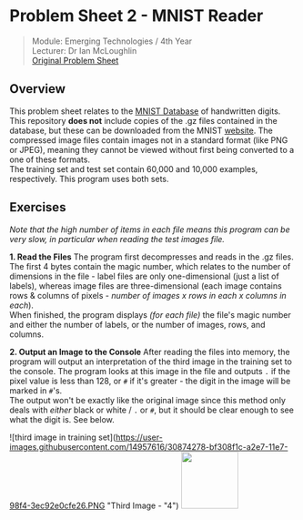 # Problem Sheet 2 - MNIST Reader

> Module: Emerging Technologies / 4th Year  
> Lecturer: Dr Ian McLoughlin  
> [Original Problem Sheet](https://github.com/emerging-technologies/emerging-technologies.github.io/blob/master/problems/digits.md)

## Overview

This problem sheet relates to the [MNIST Database](http://yann.lecun.com/exdb/mnist/) of handwritten digits. This repository **does not** include copies of the .gz files contained in the database, but these can be downloaded from the MNIST [website](http://yann.lecun.com/exdb/mnist/). The compressed image files contain images not in a standard format (like PNG or JPEG), meaning they cannot be viewed without first being converted to a one of these formats.  
The training set and test set contain 60,000 and 10,000 examples, respectively. This program uses both sets.

## Exercises

*Note that the high number of items in each file means this program can be very slow, in particular when reading the test images file.*

**1. Read the Files**
The program first decompresses and reads in the .gz files. The first 4 bytes contain the magic number, which relates to the number of dimensions in the file - label files are only one-dimensional (just a list of labels), whereas image files are three-dimensional (each image contains rows & columns of pixels - *number of images x rows in each x columns in each*).  
When finished, the program displays *(for each file)* the file's magic number and either the number of labels, or the number of images, rows, and columns.

**2. Output an Image to the Console**
After reading the files into memory, the program will output an interpretation of the third image in the training set to the console. The program looks at this image in the file and outputs `.` if the pixel value is less than 128, or `#` if it's greater - the digit in the image will be marked in `#`'s.  
The output won't be exactly like the original image since this method only deals with *either* black or white / `.` or `#`, but it should be clear enough to see what the digit is. See below.  

![third image in training set](https://user-images.githubusercontent.com/14957616/30874278-bf308f1c-a2e7-11e7-98f4-3ec92e0cfe26.PNG "Third Image - "4")
<img src="https://user-images.githubusercontent.com/14957616/30874278-bf308f1c-a2e7-11e7-98f4-3ec92e0cfe26.PNG " width="100" height="100">

